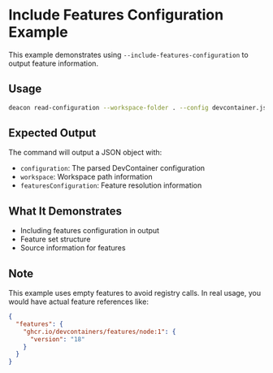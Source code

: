 # Include Features Configuration Example

This example demonstrates using `--include-features-configuration` to output feature information.

## Usage

```bash
deacon read-configuration --workspace-folder . --config devcontainer.json --include-features-configuration
```

## Expected Output

The command will output a JSON object with:
- `configuration`: The parsed DevContainer configuration
- `workspace`: Workspace path information
- `featuresConfiguration`: Feature resolution information

## What It Demonstrates

- Including features configuration in output
- Feature set structure
- Source information for features

## Note

This example uses empty features to avoid registry calls. In real usage, you would have actual feature references like:

```json
{
  "features": {
    "ghcr.io/devcontainers/features/node:1": {
      "version": "18"
    }
  }
}
```
